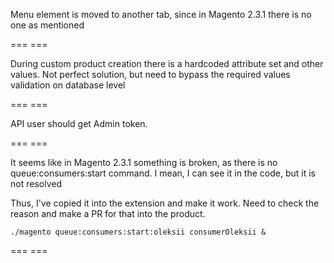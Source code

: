 Menu element is moved to another tab, since in Magento 2.3.1 there is no one as mentioned

=== ===

During custom product creation there is a hardcoded attribute set and other values.
Not perfect solution, but need to bypass the required values validation on database level

=== ===

API user should get Admin token.

=== ===

It seems like in Magento 2.3.1 something is broken, as there is no queue:consumers:start command.
I mean, I can see it in the code, but it is not resolved

Thus, I've copied it into the extension and make it work.
Need to check the reason and make a PR for that into the product.


````
./magento queue:consumers:start:oleksii consumerOleksii &
````


=== ===